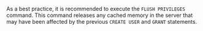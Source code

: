 As a best practice, it is recommended to execute the `FLUSH PRIVILEGES` 
command. This command releases any cached memory in the server that may 
have been affected by the previous `CREATE USER` and `GRANT` statements.